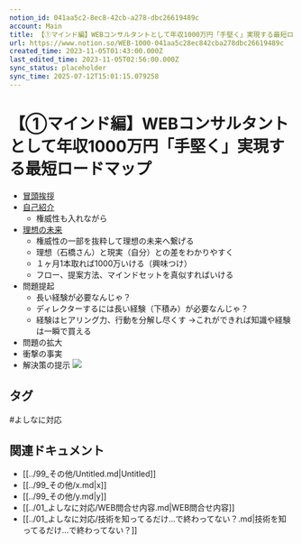 ```yaml
---
notion_id: 041aa5c2-8ec8-42cb-a278-dbc26619489c
account: Main
title: 【①マインド編】WEBコンサルタントとして年収1000万円「手堅く」実現する最短ロードマップ
url: https://www.notion.so/WEB-1000-041aa5c28ec842cba278dbc26619489c
created_time: 2023-11-05T01:43:00.000Z
last_edited_time: 2023-11-05T02:56:00.000Z
sync_status: placeholder
sync_time: 2025-07-12T15:01:15.079258
---
```

# 【①マインド編】WEBコンサルタントとして年収1000万円「手堅く」実現する最短ロードマップ

- [冒頭挨拶](https://youtu.be/LVcLpJIJvYE)
- [自己紹介](https://youtu.be/LVcLpJIJvYE?t=27)
  - 権威性も入れながら
- [理想の未来](https://youtu.be/LVcLpJIJvYE?t=255)
  - 権威性の一部を抜粋して理想の未来へ繋げる
  - 理想（石橋さん）と現実（自分）との差をわかりやすく
  - １ヶ月1本取れば1000万いける（興味つけ）
  - フロー、提案方法、マインドセットを真似すればいける
- 問題提起
  - 長い経験が必要なんじゃ？
  - ディレクターするには長い経験（下積み）が必要なんじゃ？
  - 経験はヒアリング力、行動を分解し尽くす
→これができれば知識や経験は一瞬で買える
- 問題の拡大
- 衝撃の事実
- 解決策の提示
![](https://prod-files-secure.s3.us-west-2.amazonaws.com/736adce6-a3a4-4a64-9f74-d9aa055c96d2/2d46ccfc-2d2a-4666-a6a8-f5399f8d653f/Untitled.png?X-Amz-Algorithm=AWS4-HMAC-SHA256&X-Amz-Content-Sha256=UNSIGNED-PAYLOAD&X-Amz-Credential=ASIAZI2LB4662IUWM3ZC%2F20250719%2Fus-west-2%2Fs3%2Faws4_request&X-Amz-Date=20250719T044749Z&X-Amz-Expires=3600&X-Amz-Security-Token=IQoJb3JpZ2luX2VjEIT%2F%2F%2F%2F%2F%2F%2F%2F%2F%2FwEaCXVzLXdlc3QtMiJHMEUCIQDbq7l504Ut9o2hO6e8LUcq9j4AUE1vHeXdoKR%2BTcp8wQIgVRTg%2BgzEqn3fA3EWpRUkw9OV8Sv7IVSDpR2TwPmXq7gqiAQInf%2F%2F%2F%2F%2F%2F%2F%2F%2F%2FARAAGgw2Mzc0MjMxODM4MDUiDIwrzaQ14H7%2ByWCn%2BCrcA28J5ymbnyHg29itl4TbmTmeWPFMBHrsWZI9cDm30xQE%2FpwhXB3dyejCj1rWUMlfkTguBFDJW7h39fFPriAr1h5yVHUgqy3QhnfvJ1XCZLJpV%2F2D%2Fnd77wKIuK4%2BLvaUhtPMM9GSIkubHViepM5rT1DYMkp0gd8XZDvP%2FsRyVrpiz6tgL9aIgGe1qLicYjla5eF5Q%2F6FZ4mXEPYMAkV6bpIuE1O0OrGq6P57dVEcOCDvN64iddhAgpo%2Bk%2BgTOEM7BQzmhfnxC5Atqd4ukntTUsniJGRQWt6r2esBgZNlg%2B33d1I%2FwpX3KuNLFohAAKzc9S2Jd%2FAEPPpRAEfBA1lWGit%2F8vswpYHmLDzZW6wS5Fy2es9%2BIE5%2FZk0SjEz3WBoVia2G5ChEuYwVCDgd9PTBDdV%2FjUetGSNM9uQdusMtKix7OQX9%2F2VE34wb567rfRTsG5ozqaktPHHP%2BItj6W3HlRv%2BGR5s0h0RuDVoiF95gpNK6bPIR%2F20SVhyp9rV%2BFHFVzpEK5RMbS0SZd6kKQSGXR3aN82WwVBITKB6vOLwHCpJGu9kLH1Qvmrxg%2FPE2mZyQZV4dCLoZdLzfSU%2Bmrc%2FEya84yeqf4Y0QSxFy5GXWjUy64%2FVDgJjt9S25E63MKOq7MMGOqUBQ3RZjBBBcyDEbC6yU4Sf0lOMuNmS1a36FC8VwEDyK02br6W9EEnTsEiDT1eypJTMcAX1QBsm3rLAW2iaFGqp9dU7YaxPnBgYWbBznvdvqdBF2LZb4G7CHj0DQLG9xbdhKo%2Fn3JTXQbNB4ld7%2FqX9n%2FiYZ8HRCBVl2Kx%2FmNgFApB03LDY4ZncGOZk%2BlilDNRePpTE6nTP0OyNomEHEI2OS9%2F5YTUU&X-Amz-Signature=03daa4b147730e52504e45e17c8f72a26b28516aad539e5f4b43644288b07a95&X-Amz-SignedHeaders=host&x-amz-checksum-mode=ENABLED&x-id=GetObject)

## タグ

#よしなに対応 

## 関連ドキュメント

- [[../99_その他/Untitled.md|Untitled]]
- [[../99_その他/x.md|x]]
- [[../99_その他/y.md|y]]
- [[../01_よしなに対応/WEB問合せ内容.md|WEB問合せ内容]]
- [[../01_よしなに対応/技術を知ってるだけ…で終わってない？.md|技術を知ってるだけ…で終わってない？]]
